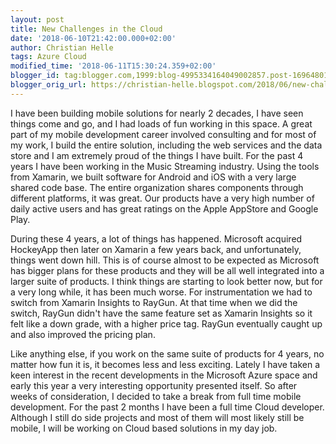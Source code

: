 ```yaml
---
layout: post
title: New Challenges in the Cloud
date: '2018-06-10T21:42:00.000+02:00'
author: Christian Helle
tags: Azure Cloud
modified_time: '2018-06-11T15:30:24.359+02:00'
blogger_id: tag:blogger.com,1999:blog-4995334164049002857.post-1696480164910267799
blogger_orig_url: https://christian-helle.blogspot.com/2018/06/new-challenges-in-cloud.html
---
```


I have been building mobile solutions for nearly 2 decades, I have seen things come and go, and I had loads of fun working in this space. A great part of my mobile development career involved consulting and for most of my work, I build the entire solution, including the web services and the data store and I am extremely proud of the things I have built. For the past 4 years I have been working in the Music Streaming industry. Using the tools from Xamarin, we built software for Android and iOS with a very large shared code base. The entire organization shares components through different platforms, it was great. Our products have a very high number of daily active users and has great ratings on the Apple AppStore and Google Play.

During these 4 years, a lot of things has happened. Microsoft acquired HockeyApp then later on Xamarin a few years back, and unfortunately, things went down hill. This is of course almost to be expected as Microsoft has bigger plans for these products and they will be all well integrated into a larger suite of products. I think things are starting to look better now, but for a very long while, it has been much worse. For instrumentation we had to switch from Xamarin Insights to RayGun. At that time when we did the switch, RayGun didn't have the same feature set as Xamarin Insights so it felt like a down grade, with a higher price tag. RayGun eventually caught up and also improved the pricing plan.

Like anything else, if you work on the same suite of products for 4 years, no matter how fun it is, it becomes less and less exciting. Lately I have taken a keen interest in the recent developments in the Microsoft Azure space and early this year a very interesting opportunity presented itself. So after weeks of consideration, I decided to take a break from full time mobile development. For the past 2 months I have been a full time Cloud developer. Although I still do side projects and most of them will most likely still be mobile, I will be working on Cloud based solutions in my day job.